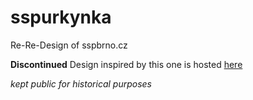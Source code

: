 # sspurkynka
Re-Re-Design of sspbrno.cz

**Discontinued** Design inspired by this one is hosted [here](https://github.com/purkynka-renewal/website)

*kept public for historical purposes*
